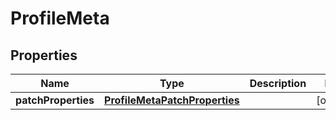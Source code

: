 # ProfileMeta

## Properties
Name | Type | Description | Notes
------------ | ------------- | ------------- | -------------
**patchProperties** | [**ProfileMetaPatchProperties**](ProfileMetaPatchProperties.md) |  |  [optional]
